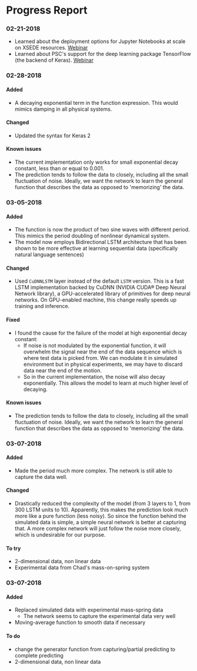 # Progress Report


### 02-21-2018
- Learned about the deployment options for Jupyter Notebooks at scale on XSEDE resources. [Webinar](https://www.youtube.com/watch?v=BE6tRuJtq8c "ECSS Symposium December 19 2017")
- Learned about PSC's support for the deep learning package TensorFlow (the backend of Keras). [Webinar](https://www.youtube.com/watch?v=c5ItG-vg39s "ECSS Symposium February 2018")


### 02-28-2018
#### Added
- A decaying exponential term in the function expression. This would mimics damping in all physical systems.

#### Changed
- Updated the syntax for Keras 2

#### Known issues
- The current implementation only works for small exponential decay constant, less than or equal to 0.001.
- The prediction tends to follow the data to closely, including all the small fluctuation of noise. Ideally, we want the network to learn the general function that describes the data as opposed to 'memorizing' the data.


### 03-05-2018
#### Added
- The function is now the product of two sine waves with different period. This mimics the period doubling of nonlinear dynamical system.
- The model now employs Bidirectional LSTM architecture that has been shown to be more effective at learning sequential data (specifically natural language sentences)

#### Changed
- Used `CuDNNLSTM` layer instead of the default `LSTM` version. This is a fast LSTM implementation backed by CuDNN (NVIDIA CUDA® Deep Neural Network library), a GPU-accelerated library of primitives for deep neural networks. On GPU-enabled machine, this change really speeds up training and inference.

#### Fixed
- I found the cause for the failure of the model at high exponential decay constant:
    - If noise is not modulated by the exponential function, it will overwhelm the signal near the end of the data sequence which is where test data is picked from. We can modulate it in simulated environment but in physical experiments, we may have to discard data near the end of the motion.
    - So in the current implementation, the noise will also decay exponentially. This allows the model to learn at much higher level of decaying.

#### Known issues
- The prediction tends to follow the data to closely, including all the small fluctuation of noise. Ideally, we want the network to learn the general function that describes the data as opposed to 'memorizing' the data.


### 03-07-2018
#### Added
- Made the period much more complex. The network is still able to capture the data well.

#### Changed
- Drastically reduced the complexity of the model (from 3 layers to 1, from 300 LSTM units to 10). Apparently, this makes the prediction look much more like a pure function (less noisy). So since the function behind the simulated data is simple, a simple neural network is better at capturing that. A more complex network will just follow the noise more closely, which is undesirable for our purpose.

#### To try
- 2-dimensional data, non linear data
- Experimental data from Chad's mass-on-spring system


### 03-07-2018
#### Added
- Replaced simulated data with experimental mass-spring data
    - The network seems to capture the experimental data very well
- Moving-average function to smooth data if necessary

#### To do
- change the generator function from capturing/partial predicting to complete predicting
- 2-dimensional data, non linear data
